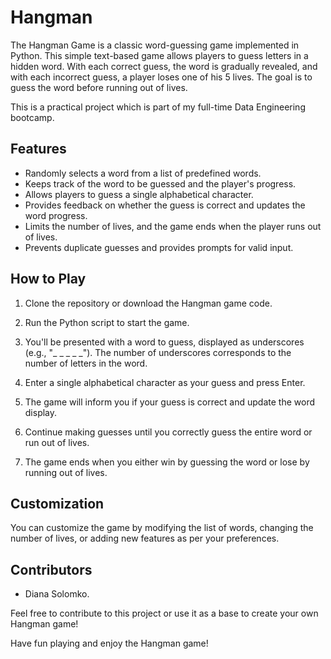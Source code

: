 # Hangman

The Hangman Game is a classic word-guessing game implemented in Python. This simple text-based game allows players to guess letters in a hidden word. With each correct guess, the word is gradually revealed, and with each incorrect guess, a player loses one of his 5 lives. The goal is to guess the word before running out of lives.

This is a practical project which is part of my full-time Data Engineering bootcamp.

## Features

- Randomly selects a word from a list of predefined words.
- Keeps track of the word to be guessed and the player's progress.
- Allows players to guess a single alphabetical character.
- Provides feedback on whether the guess is correct and updates the word progress.
- Limits the number of lives, and the game ends when the player runs out of lives.
- Prevents duplicate guesses and provides prompts for valid input.

## How to Play

1. Clone the repository or download the Hangman game code.

2. Run the Python script to start the game.

3. You'll be presented with a word to guess, displayed as underscores (e.g., "_ _ _ _ _"). The number of underscores corresponds to the number of letters in the word.

4. Enter a single alphabetical character as your guess and press Enter.

5. The game will inform you if your guess is correct and update the word display.

6. Continue making guesses until you correctly guess the entire word or run out of lives.

7. The game ends when you either win by guessing the word or lose by running out of lives.

## Customization

You can customize the game by modifying the list of words, changing the number of lives, or adding new features as per your preferences.

## Contributors

- Diana Solomko.

Feel free to contribute to this project or use it as a base to create your own Hangman game!

Have fun playing and enjoy the Hangman game!

